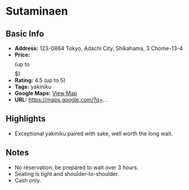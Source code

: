 # Sutaminaen

## Basic Info
- **Address:** 123-0864 Tokyo, Adachi City, Shikahama, 3 Chome-13-4
- **Price:** $$$$ (up to $$$$$)
- **Rating:** 4.5 (up to 5)
- **Tags:** yakiniku
- **Google Maps:** [View Map](https://maps.app.goo.gl/pBKy2inLsWESAckv5?g_st=ipc)  
- **URL:** https://maps.google.com/?q=...

## Highlights
- Exceptional yakiniku paired with sake, well worth the long wait. 

## Notes
- No reservation, be prepared to wait over 3 hours.
- Seating is tight and shoulder-to-shoulder.
- Cash only.